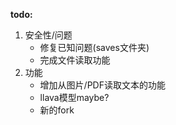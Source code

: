 **todo:**

1. 安全性/问题
	- 修复已知问题(saves文件夹)
	- 完成文件读取功能
2. 功能
	- 增加从图片/PDF读取文本的功能
	- llava模型maybe?
	- 新的fork
